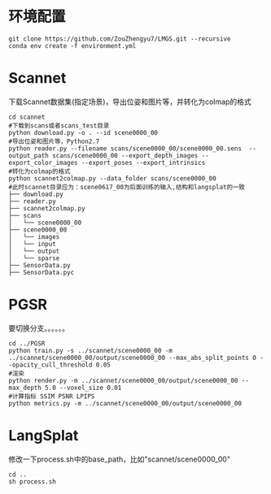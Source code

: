 # 环境配置

```shell
git clone https://github.com/ZouZhengyu7/LMGS.git --recursive
conda env create -f environment.yml
```



# Scannet

下载Scannet数据集(指定场景)，导出位姿和图片等，并转化为colmap的格式

```shell
cd scannet
#下载到scans或者scans_test目录
python download.py -o . --id scene0000_00
#导出位姿和图片等，Python2.7
python reader.py --filename scans/scene0000_00/scene0000_00.sens  --output_path scans/scene0000_00 --export_depth_images --export_color_images --export_poses --export_intrinsics
#转化为colmap的格式
python scannet2colmap.py --data_folder scans/scene0000_00
#此时scannet目录应为：scene0617_00为后面训练的输入,结构和langsplat的一致
├── download.py
├── reader.py
├── scannet2colmap.py
├── scans
│   └── scene0000_00
├── scene0000_00
│   └── images
│   └── input
│   └── output
│   └── sparse
├── SensorData.py
├── SensorData.pyc
```

# PGSR

要切换分支。。。。。。

```shell
cd ../PGSR
python train.py -s ../scannet/scene0000_00 -m ../scannet/scene0000_00/output/scene0000_00 --max_abs_split_points 0 --opacity_cull_threshold 0.05
#渲染
python render.py -m ../scannet/scene0000_00/output/scene0000_00 --max_depth 5.0 --voxel_size 0.01
#计算指标 SSIM PSNR LPIPS
python metrics.py -m ../scannet/scene0000_00/output/scene0000_00 
```

# LangSplat

修改一下process.sh中的base_path，比如"scannet/scene0000_00"

```shell
cd ..
sh process.sh
```